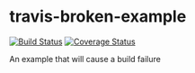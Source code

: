 # travis-broken-example 
[![Build Status](https://travis-ci.org/dyadyaJora/travis-broken-example-1.svg?branch=master)](https://travis-ci.org/dyadyaJora/travis-broken-example-1) [![Coverage Status](https://coveralls.io/repos/github/dyadyaJora/travis-broken-example-1/badge.svg?branch=master)](https://coveralls.io/github/dyadyaJora/travis-broken-example-1?branch=master)

An example that will cause a build failure 
